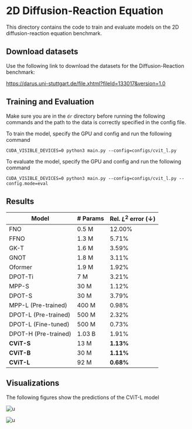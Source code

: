 
# 2D Diffusion-Reaction Equation

This directory contains the code to train and evaluate models on the 2D diffusion-reaction equation benchmark.


## Download datasets 

Use the following link to download the datasets for the Diffusion-Reaction benchmark:

https://darus.uni-stuttgart.de/file.xhtml?fileId=133017&version=1.0


## Training and Evaluation

Make sure you are in the `dr` directory before running the following commands and the path to the data is correctly specified in the config file.

To train the model,
specify the GPU and config and run the following command

```CUDA_VISIBLE_DEVICES=0 python3 main.py --config=configs/cvit_l.py```

To evaluate the model, specify the GPU and config and run the following command

```CUDA_VISIBLE_DEVICES=0 python3 main.py --config=configs/cvit_l.py --config.mode=eval```


## Results


| **Model**            | **# Params** | **Rel. $L^2$ error ($\downarrow$)** |
|----------------------|--------------|-------------------------------------|
| FNO                  | 0.5 M        | 12.00%                              |
| FFNO                 | 1.3 M        | 5.71%                               |
| GK-T                 | 1.6 M        | 3.59%                               |
| GNOT                 | 1.8 M        | 3.11%                               |
| Oformer              | 1.9 M        | 1.92%                               |
| DPOT-Ti              | 7 M          | 3.21%                               |
| MPP-S                | 30 M         | 1.12%                               |
| DPOT-S               | 30 M         | 3.79%                               |
| MPP-L (Pre-trained) | 400 M        | 0.98%                               |
| DPOT-L (Pre-trained) | 500 M        | 2.32%                               |
| DPOT-L (Fine-tuned)  | 500 M        | 0.73%                               |
| DPOT-H (Pre-trained) | 1.03 B       | 1.91%                               |
| **CViT-S**           | 13 M         | **1.13%**                           |
| **CViT-B**           | 30 M         | **1.11%**                           |
| **CViT-L**           | 92 M         | **0.68%**                           |

## Visualizations

The following figures show the predictions of the CViT-L model



![u](../figures/dr_u_pred.png)


![u](../figures/dr_v_pred.png)

